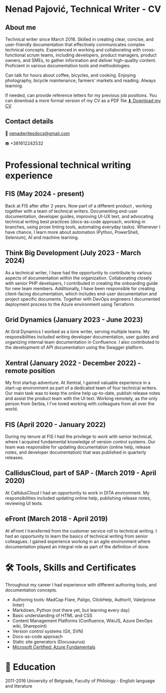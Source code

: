 # Nenad Pajović, Technical Writer - CV

## About me

Technical writer since March 2016. Skilled in creating clear, concise, and user-friendly documentation that effectively communicates complex technical concepts. Experienced in working and collaborating with cross-functional scrum teams, including developers, product managers, product owners, and SMEs, to gather information and deliver high-quality content. Proficient in various documentation tools and methodologies. 

Can talk for hours about coffee, bicycles, and cooking. Enjoying photography, bicycle maintenance, farmers' markets and reading. Always learning.

If needed, can provide reference letters for my previous job positions. You can  download a more formal version of my CV as a PDF file [⬇ Download my CV](/NenadPajovicCV.pdf).

## Contact details
:email: nenadwritesdocs@gmail.com

:phone: +381612242532

# Professional technical writing experience

## FIS (May 2024 - present)

Back at FIS after after 2 years. Now part of a different product , working together with a team of technical writers. Documenting end-user documentation, developer guides, improving UI-UX text, and advocating technical writing best practices (docs-as-code approach, working in branches, using prose linting tools, automating everyday tasks). Whenever I have chance, I learn more about automation (Python, PowerShell, Selenium), AI and machine learning.

## Think Big Development (July 2023 - March 2024)

As a technical writer, I have had the opportunity to contribute to various aspects of documentation within the organization. Collaborating closely with senior PHP developers, I contributed in creating the onboarding guide for new team members. Additionally, I have been responsible for creating client-facing documentation, which includes end-user documentation and project specific documents. Together with DevOps engineers I documented deployment process to the Azure environment using Terraform.

## Grid Dynamics (January 2023 - June 2023)

At Grid Dynamics I worked as a lone writer, serving multiple teams. My responsibilities included writing developer documentation, user guides and organizing internal team documentation in Confluence. I also  contributed to the development of API documentation using the Swagger platform.

## Xentral (January 2022 - December 2022) - remote position

My first startup adventure. At Xentral, I gained valuable experience in a start-up environment as part of a dedicated team of four technical writers. Our main task was to keep the online help up-to-date, publish release notes and assist the product team with the UI text. Working remotely, as the only person from Serbia, I I’ve loved working with colleagues from all over the world.

## FIS (April 2020 - January 2022)

During my tenure at FIS I had the privilege to work with senior technical, where I acquired fundamental knowledge of version control systems. Our team was responsible for updating documentation (online help, release notes, and developer documentation) that was published in quarterly releases.

## CallidusCloud, part of SAP - (March 2019 - April 2020)

At CallidusCloud I had an opportunity to work in DITA environment. My responsibilities included updating online help, publishing release notes, reviewing UI texts.

## eFront (March 2018 - April 2019)

At eFront I transferred from the customer service roll to technical writing. I had an opportunity to learn the basics of technical writing from senior colleagues. I gained experience working in an agile environment where documentation played an integral role as part of the definition of done.

# 🛠️ Tools, Skills and Certificates

Throughout my career I had experience with different authoring tools, and documentation concepts.

- Authoring tools: MadCap Flare, Paligo, ClickHelp, AuthorIt, Vale(prose linter)
- Markdown, Python (not there yet, but learning every day)
- Basic understanding of HTML and CSS
- Content Management Platforms (Confluence, WikiJS, Azure DevOps wiki, Sharepoint)
- Version control systems (Git, SVN)
- Docs-as-code approach
- Static site generators (Docusaurus)
- [Microsoft Certified: Azure Fundamentals](https://learn.microsoft.com/en-us/users/nenadp-6726/credentials/b60b688915942a3a?ref=https%3A%2F%2Fwww.linkedin.com%2F)  

# 🏫 Education

2011-2016 University of Belgrade, Faculty of Philology - English language and literature